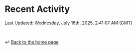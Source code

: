 # Recent Activity

<!--RECENT_ACTIVITY:start-->
<!--RECENT_ACTIVITY:end-->

<!--RECENT_ACTIVITY:last_update-->
Last Updated: Wednesday, July 16th, 2025, 2:41:07 AM (GMT)
<!--RECENT_ACTIVITY:last_update_end-->

<br>

↩️ [Back to the home page](/README.md)
